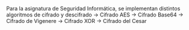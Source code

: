 Para la asignatura de Seguridad Informática, se implementan distintos algoritmos de  cifrado y descifrado
-> Cifrado AES
-> Cifrado Base64
-> Cifrado de Vigenere
-> Cifrado XOR
-> Cifrado del Cesar
